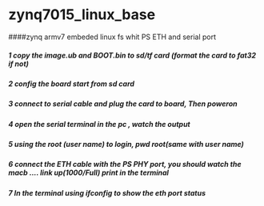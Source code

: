 # zynq7015_linux_base
####zynq armv7 embeded linux fs whit PS ETH and serial port 

##### 1 copy the image.ub and BOOT.bin to sd/tf card (format the card to fat32 if not)
##### 2 config the board start from sd card
##### 3 connect to serial cable and plug the card to board, Then poweron
##### 4 open the serial terminal in the pc , watch the output


##### 5 using the root (user name) to login, pwd root(same with user name)
##### 6 connect the ETH cable with the PS PHY port, you should watch the macb .... link up(1000/Full) print in the terminal
##### 7 In the terminal using ifconfig to show the eth port status
